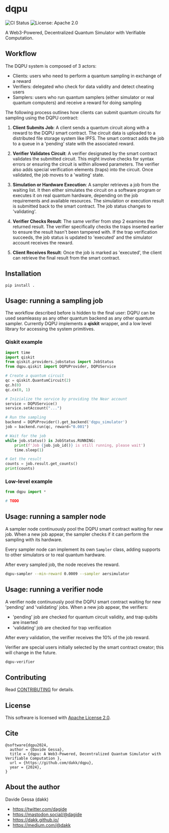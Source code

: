 # dqpu

![CI Status](https://github.com/dakk/qlasskit/actions/workflows/ci.yaml/badge.svg)
![License: Apache 2.0](https://img.shields.io/badge/license-Apache_2.0-blue)

A Web3-Powered, Decentralized Quantum Simulator with Verifiable Computation. 


## Workflow

The DQPU system is composed of 3 actors:

- Clients: users who need to perform a quantum sampling in exchange of a reward
- Verifiers: delegated who check for data validity and detect cheating users
- Samplers: users who run quantum samplers (either simulator or real quantum computers) and receive
a reward for doing sampling

The following process outlines how clients can submit quantum circuits for sampling using the DQPU contract:

1. **Client Submits Job**: A client sends a quantum circuit along with a reward to the DQPU smart contract. The circuit data is uploaded to a distributed file storage system like IPFS. The smart contract adds the job to a queue in a 'pending' state with the associated reward.

2. **Verifier Validates Circuit**: A verifier designated by the smart contract validates the submitted circuit. This might involve checks for syntax errors or ensuring the circuit is within allowed parameters. The verifier also adds special verification elements (traps) into the circuit. Once validated, the job moves to a 'waiting' state.

3. **Simulation or Hardware Execution**: A sampler retrieves a job from the waiting list. It then either simulates the circuit on a software program or executes it on real quantum hardware, depending on the job requirements and available resources. The simulation or execution result is submitted back to the smart contract. The job status changes to 'validating'.

4. **Verifier Checks Result**: The same verifier from step 2 examines the returned result. The verifier specifically checks the traps inserted earlier to ensure the result hasn't been tampered with. If the trap verification succeeds, the job status is updated to 'executed' and the simulator account receives the reward.

5. **Client Receives Result**: Once the job is marked as 'executed', the client can retrieve the final result from the smart contract.


## Installation

```pip install .```

## Usage: running a sampling job

The workflow described before is hidden to the final user: DQPU can be used seamleassy as any other quantum backend as any other quantum sampler. Currently DQPU implements a **qiskit** wrapper, and a low level library for accessing the system primitives.

### Qiskit example

```python
import time
import qiskit
from qiskit.providers.jobstatus import JobStatus 
from dqpu.qiskit import DQPUProvider, DQPUService

# Create a quantum circuit
qc = qiskit.QuantumCircuit(2)
qc.h(0)
qc.cx(0, 1)

# Inizialize the service by providing the Near account
service = DQPUService()
service.setAccount("...")

# Run the sampling
backend = DQPUProvider().get_backend('dqpu_simulator')
job = backend.run(qc, reward="0.001")

# Wait for the job
while job.status() is JobStatus.RUNNING:
    print(f'Job {job.job_id()} is still running, please wait')
    time.sleep(1)

# Get the result
counts = job.result.get_counts()
print(counts)
```

### Low-level example

```python
from dqpu import *

# TODO
```


## Usage: running a sampler node

A sampler node continuously pool the DQPU smart contract waiting for new job. When a new job appear,
the sampler checks if it can perform the sampling with its hardware. 

Every sampler node can implement its own `Sampler` class, adding supports to other simulators or 
to real quantum hardware.

After every sampled job, the node receives the reward.

```bash
dqpu-sampler --min-reward 0.0009 --sampler aersimulator
```


## Usage: running a verifier node

A verifier node continuously pool the DQPU smart contract waiting for new 'pending' and 'validating' jobs. When a new job appear, the verifiers:
- 'pending' job are checked for quantum circuit validity, and trap qubits are inserted
- 'validating' job are checked for trap verification

After every validation, the verifier receives the 10% of the job reward.

Verifier are special users initially selected by the smart contract creator; this will change in the future.

```bash
dqpu-verifier
```



## Contributing

Read [CONTRIBUTING](CONTRIBUTING.md) for details.

## License

This software is licensed with [Apache License 2.0](LICENSE).


## Cite

```
@software{dqpu2024,
  author = {Davide Gessa},
  title = {dqpu: A Web3-Powered, Decentralized Quantum Simulator with Verifiable Computation },
  url = {https://github.com/dakk/dqpu},
  year = {2024},
}
```

## About the author

Davide Gessa (dakk)
- https://twitter.com/dagide
- https://mastodon.social/@dagide 
- https://dakk.github.io/
- https://medium.com/@dakk